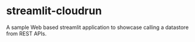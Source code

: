 # streamlit-cloudrun

A sample Web based streamlit application to showcase calling a datastore from REST APIs.
